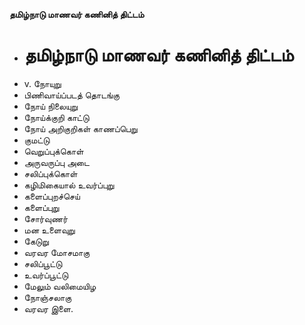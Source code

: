 **தமிழ்நாடு மாணவர் கணினித் திட்டம்**
- # தமிழ்நாடு மாணவர் கணினித் திட்டம்
- v. நோயுறு
- பிணிவாய்ப்படத் தொடங்கு
- நோய் நிலையுறு
- நோய்க்குறி காட்டு
- நோய் அறிகுறிகள் காணப்பெறு
- குமட்டு
- வெறுப்புக்கொள்
- அருவருப்பு அடை
- சலிப்புக்கொள்
- கழிமிகையால் உவர்ப்புறு
- களைப்புறச்செய்
- களைப்புறு
- சோர்வுணர்
- மன உளைவுறு
- கேடுறு
- வரவர மோசமாகு
- சலிப்பூட்டு
- உவர்ப்பூட்டு
- மேலும் வலிமையிழ
- நோஞ்சலாகு
- வரவர இளை.

